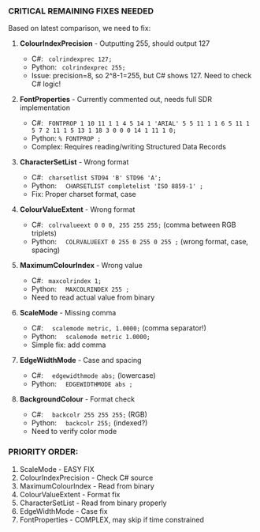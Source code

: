 ### CRITICAL REMAINING FIXES NEEDED

Based on latest comparison, we need to fix:

1. **ColourIndexPrecision** - Outputting 255, should output 127
   - C#: ` colrindexprec 127;`
   - Python: ` colrindexprec 255;`
   - Issue: precision=8, so 2^8-1=255, but C# shows 127. Need to check C# logic!

2. **FontProperties** - Currently commented out, needs full SDR implementation
   - C#: ` FONTPROP 1 10 11 1 1 4 5 14 1 'ARIAL' 5 5 11 1 1 6 5 11 1 5 7 2 11 1 5 13 1 18 3 0 0 0 14 1 11 1 0;`
   - Python: `% FONTPROP ;`
   - Complex: Requires reading/writing Structured Data Records

3. **CharacterSetList** - Wrong format
   - C#: ` charsetlist STD94 'B' STD96 'A';`
   - Python: `  CHARSETLIST completelist 'ISO 8859-1' ;`
   - Fix: Proper charset format, case

4. **ColourValueExtent** - Wrong format
   - C#: ` colrvalueext 0 0 0, 255 255 255;` (comma between RGB triplets)
   - Python: `  COLRVALUEEXT 0 255 0 255 0 255 ;` (wrong format, case, spacing)

5. **MaximumColourIndex** - Wrong value
   - C#: ` maxcolrindex 1;`
   - Python: `  MAXCOLRINDEX 255 ;`
   - Need to read actual value from binary

6. **ScaleMode** - Missing comma
   - C#: `  scalemode metric, 1.0000;` (comma separator!)
   - Python: `  scalemode metric 1.0000;`
   - Simple fix: add comma

7. **EdgeWidthMode** - Case and spacing
   - C#: `  edgewidthmode abs;` (lowercase)
   - Python: `  EDGEWIDTHMODE abs ;`

8. **BackgroundColour** - Format check
   - C#: `  backcolr 255 255 255;` (RGB)
   - Python: `  backcolr 255;` (indexed?)
   - Need to verify color mode

### PRIORITY ORDER:
1. ScaleMode - EASY FIX
2. ColourIndexPrecision - Check C# source
3. MaximumColourIndex - Read from binary
4. ColourValueExtent - Format fix
5. CharacterSetList - Read from binary properly
6. EdgeWidthMode - Case fix
7. FontProperties - COMPLEX, may skip if time constrained
